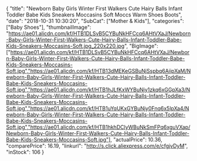 {
	"title": "Newborn Baby Girls Winter First Walkers Cute Hairy Balls Infant Toddler Babe Kids Sneakers Moccasins Soft Moccs Warm Shoes Boots",
	"date": "2018-10-31 10:30:20",
	"SubCat": ["Mother & Kids"],
	"categories": ["Baby Shoes"],
	"thumbnailImage": "https://ae01.alicdn.com/kf/HTB1DLSvB5CYBuNkHFCcq6AHtVXaJ/Newborn-Baby-Girls-Winter-First-Walkers-Cute-Hairy-Balls-Infant-Toddler-Babe-Kids-Sneakers-Moccasins-Soft.jpg_220x220.jpg",
	"BigImage": ["https://ae01.alicdn.com/kf/HTB1DLSvB5CYBuNkHFCcq6AHtVXaJ/Newborn-Baby-Girls-Winter-First-Walkers-Cute-Hairy-Balls-Infant-Toddler-Babe-Kids-Sneakers-Moccasins-Soft.jpg","https://ae01.alicdn.com/kf/HTB13dMEKeGSBuNjSspbq6AiipXaM/Newborn-Baby-Girls-Winter-First-Walkers-Cute-Hairy-Balls-Infant-Toddler-Babe-Kids-Sneakers-Moccasins-Soft.jpg","https://ae01.alicdn.com/kf/HTB1hJLfKxWYBuNjy1zkq6xGGpXa3/Newborn-Baby-Girls-Winter-First-Walkers-Cute-Hairy-Balls-Infant-Toddler-Babe-Kids-Sneakers-Moccasins-Soft.jpg","https://ae01.alicdn.com/kf/HTB1uYqUKxGYBuNjy0Fnq6x5lpXa4/Newborn-Baby-Girls-Winter-First-Walkers-Cute-Hairy-Balls-Infant-Toddler-Babe-Kids-Sneakers-Moccasins-Soft.jpg","https://ae01.alicdn.com/kf/HTB1hkhDClyWBuNkSmFPq6xguVXap/Newborn-Baby-Girls-Winter-First-Walkers-Cute-Hairy-Balls-Infant-Toddler-Babe-Kids-Sneakers-Moccasins-Soft.jpg"],
	"actualPrice": 10.36,
	"comparePrice": 16.19,
	"linkurl": "http://s.click.aliexpress.com/e/cfgjvDyM",
	"inStock": 106
}

